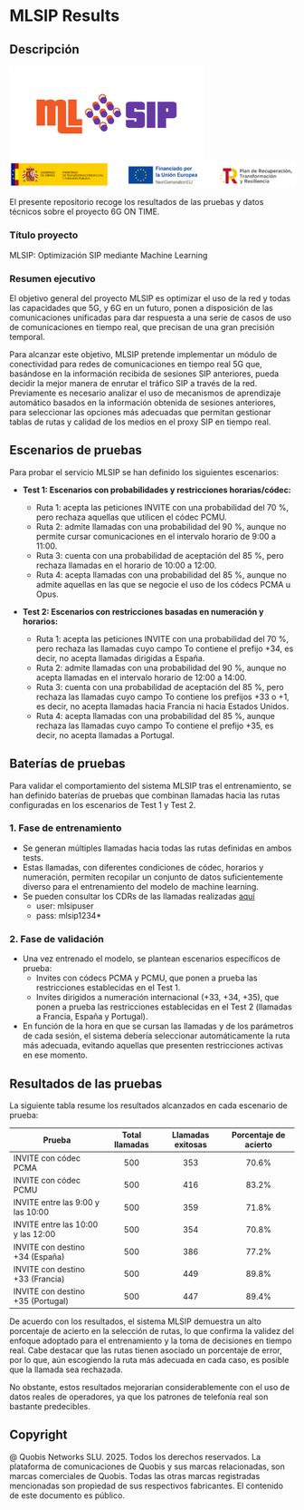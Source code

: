 # MLSIP Results

## Descripción

![mlsip-logo](img/MLSIP-logo.png)
![mlsip-patrocinios](img/MLSIP-logos-patrocinio.png)

El presente repositorio recoge los resultados de las pruebas y datos
técnicos sobre el proyecto 6G ON TIME.

### Título proyecto

MLSIP: Optimización SIP mediante Machine Learning

### Resumen ejecutivo

El objetivo general del proyecto MLSIP es optimizar el uso de la red y todas las capacidades que 5G, y 6G en un futuro, ponen a disposición de las comunicaciones unificadas para dar respuesta a una serie de casos de uso de comunicaciones en tiempo real, que precisan de una gran precisión temporal.

Para alcanzar este objetivo, MLSIP pretende implementar un módulo de conectividad para redes de comunicaciones en tiempo real 5G que, basándose en la información recibida de sesiones SIP anteriores, pueda decidir la mejor manera de enrutar el tráfico SIP a través de la red. Previamente es necesario analizar el uso de mecanismos de aprendizaje automático basados en la información obtenida de sesiones anteriores, para seleccionar las opciones más adecuadas que permitan gestionar tablas de rutas y calidad de los medios en el proxy SIP en tiempo real.

## Escenarios de pruebas

Para probar el servicio MLSIP se han definido los siguientes escenarios:

* **Test 1: Escenarios con probabilidades y restricciones horarias/códec:**

  * Ruta 1: acepta las peticiones INVITE con una probabilidad del 70 %, pero rechaza aquellas que utilicen el códec PCMU.
  * Ruta 2: admite llamadas con una probabilidad del 90 %, aunque no permite cursar comunicaciones en el intervalo horario de 9:00 a 11:00.
  * Ruta 3: cuenta con una probabilidad de aceptación del 85 %, pero rechaza llamadas en el horario de 10:00 a 12:00.
  * Ruta 4: acepta llamadas con una probabilidad del 85 %, aunque no admite aquellas en las que se negocie el uso de los códecs PCMA u Opus.

* **Test 2: Escenarios con restricciones basadas en numeración y horarios:**
  
  * Ruta 1: acepta las peticiones INVITE con una probabilidad del 70 %, pero rechaza las llamadas cuyo campo To contiene el prefijo +34, es decir, no acepta llamadas dirigidas a España.
  * Ruta 2: admite llamadas con una probabilidad del 90 %, aunque no acepta llamadas en el intervalo horario de 12:00 a 14:00.
  * Ruta 3: cuenta con una probabilidad de aceptación del 85 %, pero rechaza las llamadas cuyo campo To contiene los prefijos +33 o +1, es decir, no acepta llamadas hacia Francia ni hacia Estados Unidos.
  * Ruta 4: acepta llamadas con una probabilidad del 85 %, aunque rechaza las llamadas cuyo campo To contiene el prefijo +35, es decir, no acepta llamadas a Portugal.

## Baterías de pruebas

Para validar el comportamiento del sistema MLSIP tras el entrenamiento, se han definido baterías de pruebas que combinan llamadas hacia las rutas configuradas en los escenarios de Test 1 y Test 2.

### 1. Fase de entrenamiento

* Se generan múltiples llamadas hacia todas las rutas definidas en ambos tests.
* Estas llamadas, con diferentes condiciones de códec, horarios y numeración, permiten recopilar un conjunto de datos suficientemente diverso para el entrenamiento del modelo de machine learning.
* Se pueden consultar los CDRs de las llamadas realizadas [aquí](http://188.86.230.50:3333/kamailio/cdrs?per_page=1000&page=1)
  * user: mlsipuser
  * pass: mlsip1234*

### 2. Fase de validación

* Una vez entrenado el modelo, se plantean escenarios específicos de prueba:
  * Invites con códecs PCMA y PCMU, que ponen a prueba las restricciones establecidas en el Test 1.
  * Invites dirigidos a numeración internacional (+33, +34, +35), que ponen a prueba las restricciones establecidas en el Test 2 (llamadas a Francia, España y Portugal).
* En función de la hora en que se cursan las llamadas y de los parámetros de cada sesión, el sistema debería seleccionar automáticamente la ruta más adecuada, evitando aquellas que presenten restricciones activas en ese momento.

## Resultados de las pruebas

La siguiente tabla resume los resultados alcanzados en cada escenario de prueba:

| Prueba                            | Total llamadas | Llamadas exitosas | Porcentaje de acierto |
|-----------------------------------|:--------------:|:-----------------:|:---------------------:|
|INVITE con códec PCMA              | 500            | 353               | 70.6%                 |
|INVITE con códec PCMU              | 500            | 416               | 83.2%                 |
|INVITE entre las 9:00 y las 10:00  | 500            | 359               | 71.8%                 |
|INVITE entre las 10:00 y las 12:00 | 500            | 354               | 70.8%                 |
|INVITE con destino +34 (España)    | 500            | 386               | 77.2%                 |
|INVITE con destino +33 (Francia)   | 500            | 449               | 89.8%                 |
|INVITE con destino +35 (Portugal)  | 500            | 447               | 89.4%                 |

De acuerdo con los resultados, el sistema MLSIP demuestra un alto porcentaje de acierto en la selección de rutas, lo que confirma la validez del enfoque adoptado para el entrenamiento y la toma de decisiones en tiempo real. Cabe destacar que las rutas tienen asociado un porcentaje de error, por lo que, aún escogiendo la ruta más adecuada en cada caso, es posible que la llamada sea rechazada.

No obstante, estos resultados mejorarían considerablemente con el uso de datos reales de operadores, ya que los patrones de telefonía real son bastante predecibles.

## Copyright

@ Quobis Networks SLU. 2025. Todos los derechos reservados. La plataforma de
comunicaciones de Quobis y sus marcas relacionadas, son marcas comerciales de
Quobis. Todas las otras marcas registradas mencionadas son propiedad de sus
respectivos fabricantes. El contenido de este documento es público.
